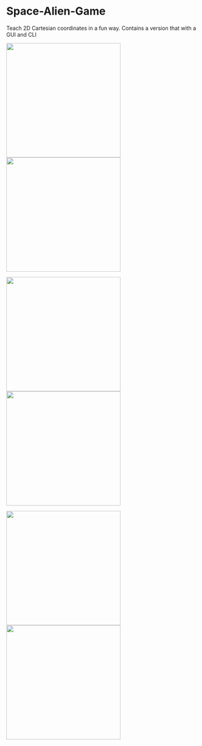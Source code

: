 # Space-Alien-Game
Teach 2D Cartesian coordinates in a fun way. Contains a version that with a GUI and CLI

<img src="![image](https://user-images.githubusercontent.com/85257356/136675445-d5d993dd-8a5a-46a7-baed-1e718ff2b7d7.png)" width="300"/><img src="https://user-images.githubusercontent.com/85257356/136675394-1b0460f4-09e7-42b0-8bcb-63973135de03.png" width="300"/>

<img src="![image](https://user-images.githubusercontent.com/85257356/136675452-0ce153ae-c7d7-48ae-a341-f304540b7360.png)" width="300"/><img src="![image](https://user-images.githubusercontent.com/85257356/136675467-ca815c8c-ecd1-4e8f-ae82-2a69cbabd3ff.png)" width="300"/>

<img src="![image](https://user-images.githubusercontent.com/85257356/136675480-04da9268-1803-4cc0-9a3a-5480505586b8.png)" width="300"/><img src="![image](https://user-images.githubusercontent.com/85257356/136675483-8c71ce7e-4320-4722-b370-35db17477f7d.png)" width="300"/>


